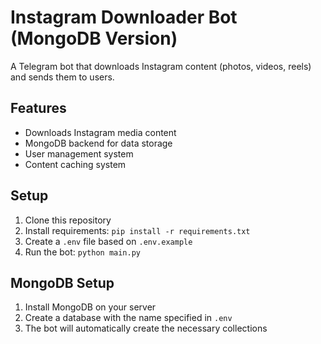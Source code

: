 # Instagram Downloader Bot (MongoDB Version)

A Telegram bot that downloads Instagram content (photos, videos, reels) and sends them to users.

## Features

- Downloads Instagram media content
- MongoDB backend for data storage
- User management system
- Content caching system

## Setup

1. Clone this repository
2. Install requirements: `pip install -r requirements.txt`
3. Create a `.env` file based on `.env.example`
4. Run the bot: `python main.py`

## MongoDB Setup

1. Install MongoDB on your server
2. Create a database with the name specified in `.env`
3. The bot will automatically create the necessary collections

